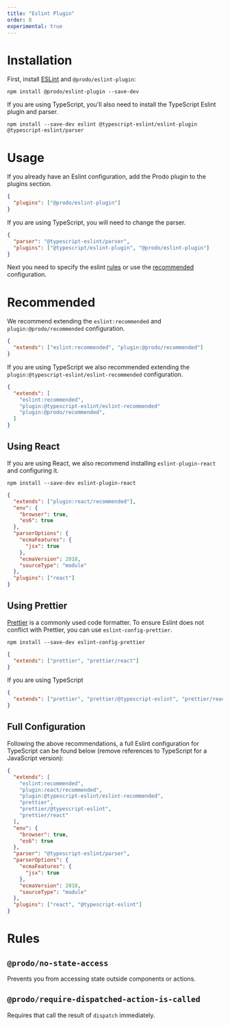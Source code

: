 ```yaml
---
title: "Eslint Plugin"
order: 8
experimental: true
---
```


# Installation

First, install [ESLint](http://eslint.org) and `@prodo/eslint-plugin`:

```shell
npm install @prodo/eslint-plugin --save-dev
```

If you are using TypeScript, you'll also need to install the TypeScript Eslint
plugin and parser.

```shell
npm install --save-dev eslint @typescript-eslint/eslint-plugin @typescript-eslint/parser
```

# Usage

If you already have an Eslint configuration, add the Prodo plugin to the plugins
section.

```json
{
  "plugins": ["@prodo/eslint-plugin"]
}
```

If you are using TypeScript, you will need to change the parser.

```json
{
  "parser": "@typescript-eslint/parser",
  "plugins": ["@typescript/eslint-plugin", "@prodo/eslint-plugin"]
}
```

Next you need to specify the eslint [rules](#rules) or use the
[recommended](#recommended) configuration.

# Recommended

We recommend extending the `eslint:recommended` and `plugin:@prodo/recommended` configuration.

```json
{
  "extends": ["eslint:recommended", "plugin:@prodo/recommended"]
}
```

If you are using TypeScript we also recommended extending the
`plugin:@typescript-eslint/eslint-recommended` configuration.

```json
{
  "extends": [
    "eslint:recommended",
    "plugin:@typescript-eslint/eslint-recommended"
    "plugin:@prodo/recommended",
  ]
}
```

## Using React

If you are using React, we also recommend installing `eslint-plugin-react` and
configuring it.

```shell
npm install --save-dev eslint-plugin-react
```

```json
{
  "extends": ["plugin:react/recommended"],
  "env": {
    "browser": true,
    "es6": true
  },
  "parserOptions": {
    "ecmaFeatures": {
      "jsx": true
    },
    "ecmaVersion": 2018,
    "sourceType": "module"
  },
  "plugins": ["react"]
}
```

## Using Prettier

[Prettier](https://prettier.io/) is a commonly used code formatter. To ensure
Eslint does not conflict with Prettier, you can use `eslint-config-prettier`.

```shell
npm install --save-dev eslint-config-prettier
```

```json
{
  "extends": ["prettier", "prettier/react"]
}
```

If you are using TypeScript

```json
{
  "extends": ["prettier", "prettier/@typescript-eslint", "prettier/react"]
}
```

## Full Configuration

Following the above recommendations, a full Eslint configuration for TypeScript
can be found below (remove references to TypeScript for a JavaScript version):

```json
{
  "extends": [
    "eslint:recommended",
    "plugin:react/recommended",
    "plugin:@typescript-eslint/eslint-recommended",
    "prettier",
    "prettier/@typescript-eslint",
    "prettier/react"
  ],
  "env": {
    "browser": true,
    "es6": true
  },
  "parser": "@typescript-eslint/parser",
  "parserOptions": {
    "ecmaFeatures": {
      "jsx": true
    },
    "ecmaVersion": 2018,
    "sourceType": "module"
  },
  "plugins": ["react", "@typescript-eslint"]
}
```

# Rules

## `@prodo/no-state-access`

Prevents you from accessing state outside components or actions.

## `@prodo/require-dispatched-action-is-called`

Requires that call the result of `dispatch` immediately.

